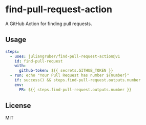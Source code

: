 # find-pull-request-action

A GitHub Action for finding pull requests.

## Usage

```yaml
steps:
  - uses: juliangruber/find-pull-request-action@v1
    id: find-pull-request
    with:
      github-token: ${{ secrets.GITHUB_TOKEN }}
  - run: echo "Your Pull Request has number ${number}"
    if: success() && steps.find-pull-request.outputs.number
    env:
      PR: ${{ steps.find-pull-request.outputs.number }}
```

## License

MIT
